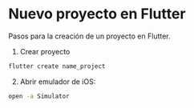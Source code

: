 # Nuevo proyecto en Flutter
Pasos para la creación de un proyecto en Flutter.

1. Crear proyecto
```bash
flutter create name_project
```
2. Abrir emulador de iOS:
```bash
open -a Simulator
```